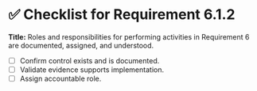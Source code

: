 # ✅ Checklist for Requirement 6.1.2

**Title:** Roles and responsibilities for performing activities in Requirement 6 are documented, assigned, and understood.

- [ ] Confirm control exists and is documented.
- [ ] Validate evidence supports implementation.
- [ ] Assign accountable role.
